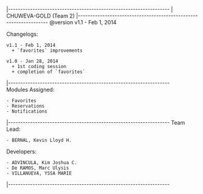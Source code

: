 |------------------------------------------------------------------
|            			   	CHUWEVA-GOLD (Team 2)
|------------------------------------------------------------------
                   @version	v1.1 - Feb 1, 2014




  Changelogs:
  
    v1.1 - Feb 1, 2014
      + `favorites` improvements
  
    v1.0 - Jan 28, 2014
      + 1st coding session
      + completion of `favorites`
      
      
      
|------------------------------------------------------------------      
  Modules Assigned:
  
    - Favorites
    - Reservations
    - Notifications 
    
|------------------------------------------------------------------
  Team Lead:
  
    - BERNAL, Kevin Lloyd H.
    
  Developers:
  
    - ADVINCULA, Kim Joshua C.
  	- De RAMOS, Marc Ulysis
  	- VILLANUEVA, YSSA MARIE
|------------------------------------------------------------------
